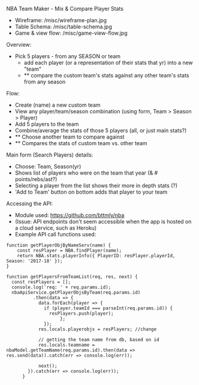 NBA Team Maker - Mix & Compare Player Stats

- Wireframe: /misc/wireframe-plan.jpg
- Table Schema: /misc/table-schema.jpg
- Game & view flow: /misc/game-view-flow.jpg

Overview:

- Pick 5 players - from any SEASON or team
    - add each player (or a representation of their stats that yr) into a new "team"
    - ** compare the custom team's stats against any other team's stats from any season

Flow:

- Create (name) a new custom team
- View any player/team/season combination (using form, Team > Season > Player)
- Add 5 players to the team
- Combine/average the stats of those 5 players (all, or just main stats?)
- ** Choose another team to compare against
- ** Compares the stats of custom team vs. other team


Main form (Search Players) details:

- Choose: Team, Season(yr)
- Shows list of players who were on the team that year (& # points/rebs/ast?)
- Selecting a player from the list shows their more in depth stats (?)
- 'Add to Team' button on bottom adds that player to your team

Accessing the API:

- Module used: https://github.com/bttmly/nba
- (Issue: API endpoints don't seem accessible when the app is hosted on a cloud service, such as Heroku)
- Example API call functions used:
```Find Player by Name (see nbaApiService.js for more)
function getPlayerObjByNameServ(name) {
    const resPlayer = NBA.findPlayer(name);
    return NBA.stats.playerInfo({ PlayerID: resPlayer.playerId, Season: '2017-18' });
}
```
```Get Players List by Team  (see nbaApiController.js for more)
function getPlayersFromTeamList(req, res, next) {
  const resPlayers = [];
  console.log('req: ' + req.params.id);
  nbaApiService.getPlayerObjsByTeam(req.params.id)
          .then(data => {
            data.forEach(player => {
              if (player.teamId === parseInt(req.params.id)) {
                resPlayers.push(player);
                    };
              });
            res.locals.playerobjs = resPlayers; //change

            // getting the team name from db, based on id
            res.locals.teamname = nbaModel.getTeamName(req.params.id).then(data => res.send(data)).catch(err => console.log(err));

            next();
        }).catch(err => console.log(err));
      }
```      
